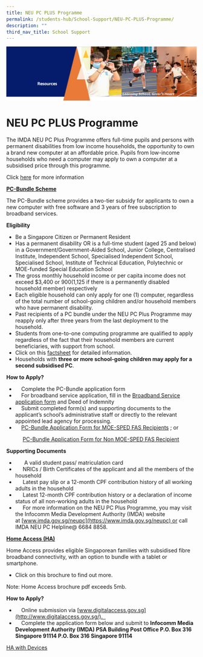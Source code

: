 ```yaml
---
title: NEU PC PLUS Programme
permalink: /students-hub/School-Support/NEU-PC-PLUS-Programme/
description: ""
third_nav_title: School Support
---
```

![](/images/Resourcesheader2.png)

NEU PC PLUS Programme
=====================

The IMDA NEU PC Plus Programme offers full-time pupils and persons with permanent disabilities from low income households, the opportunity to own a brand new computer at an affordable price. Pupils from low-income households who need a computer may apply to own a computer at a subsidised price through this programme.

  

Click [here](/files/3B-2019-Connect-T2-Parents-Tipsheet-Pri.pdf) for more information


<u><b>PC-Bundle Scheme</b></u>

The PC-Bundle scheme provides a two-tier subsidy for applicants to own a new computer with free software and 3 years of free subscription to broadband services.

<b>Eligibility</b>

*   Be a Singapore Citizen or Permanent Resident
*   Has a permanent disability OR is a full-time student (aged 25 and below) in a Government/Government-Aided School, Junior College, Centralised Institute, Independent School, Specialised Independent School, Specialised School, Institute of Technical Education, Polytechnic or MOE-funded Special Education School
*   The gross monthly household income or per capita income does not exceed $3,400 or $900 ($1,125 if there is a permanently disabled household member) respectively
*   Each eligible household can only apply for one (1) computer, regardless of the total number of school-going children and/or household members who have permanent disability.
*   Past recipients of a PC bundle under the NEU PC Plus Programme may reapply only after three years from the last deployment to the household.
*   Students from one-to-one computing programme are qualified to apply regardless of the fact that their household members are current beneficiaries, with support from school.
*   Click on this [factsheet](/files/NEU%20PC%20Plus-Factsheet.pdf) for detailed information.
*   Households with <b>three or more school-going children may apply for a second subsidised PC</b>.


<b>How to Apply?</b>

*       Complete the PC-Bundle application form
*       For broadband service application, fill in the [Broadband Service application form](/files/NEU_PC_Plus_IMDA%20FBB_service_application_form9%20Apr2020.pdf) and Deed of Indemnity
*       Submit completed form(s) and supporting documents to the applicant’s school’s administrative staff or directly to the relevant appointed lead agency for processing.
*       [PC-Bundle Application Form for MOE-SPED FAS Recipients](/files/NPP%20Application%20Form%20v5%204%201Jun21%20for%20MOE-SPED%20FAS.pdf) ; or

           [PC-Bundle Application Form for Non MOE-SPED FAS Recipient](/files/NPP%20Application%20Form%20v12%204%201Jun21%20for%20NON%20MOE-SPED%20FAS.pdf)
					 
					 
<b>Supporting Documents</b>

*         A valid student pass/ matriculation card
*        NRICs / Birth Certificates of the applicant and all the members of the household
*        Latest pay slip or a 12-month CPF contribution history of all working adults in the household
*        Latest 12-month CPF contribution history or a declaration of income status of all non-working adults in the household
*        For more information on the NEU PC Plus Programme, you may visit the Infocomm Media Development Authority (IMDA) website at [www.imda.gov.sg/neupc](https://www.imda.gov.sg/neupc) or call IMDA NEU PC Helpline@ 6684 8858.

<u><b>Home Access (HA)</b></u>

Home Access provides eligible Singaporean families with subsidised fibre broadband connectivity, with an option to bundle with a tablet or smartphone.

*   Click on this brochure to find out more.

Note: Home Access brochure pdf exceeds 5mb.

<b>How to Apply?</b>

*       Online submission via [www.digitalaccess.gov.sg](http://www.digitalaccess.gov.sg/).    
*       Complete the application form below and submit to <b>Infocomm Media Development Authority (IMDA) PSA Building Post Office P.O. Box 316 Singapore 91114 P.O. Box 316 Singapore 91114</b>

[HA with Devices](/files/HA%203%200%20App%20Form%20v2%200%20HOMES_AutoInclude%205%20Apr%2021.pdf)
